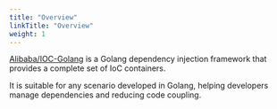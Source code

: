 ```yaml
---
title: "Overview"
linkTitle: "Overview"
weight: 1
---
```


[Alibaba/IOC-Golang](https://github.com/alibaba/ioc-golang) is a Golang dependency injection framework that provides a complete set of IoC containers.

It is suitable for any scenario developed in Golang, helping developers manage dependencies and reducing code coupling.